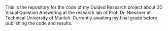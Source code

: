 This is the repository for the code of my Guided Research project about 3D Visual Question Answering at the research lab of Prof. Dr. Niessner at Technical University of Munich. Currently awaiting my final grade before publishing the code and results.
